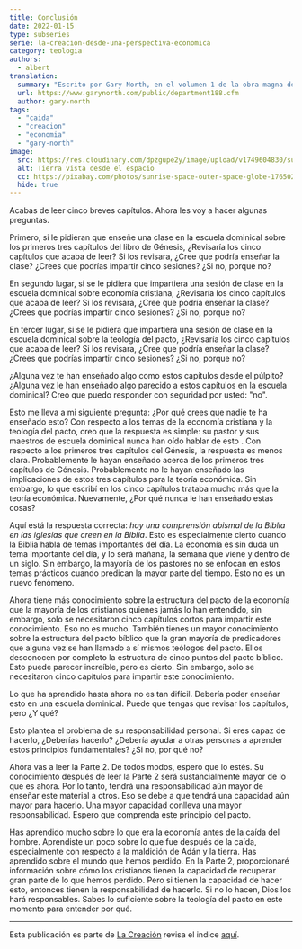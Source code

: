 ```yaml
---
title: Conclusión
date: 2022-01-15
type: subseries
serie: la-creacion-desde-una-perspectiva-economica
category: teologia
authors: 
  - albert
translation:
  summary: "Escrito por Gary North, en el volumen 1 de la obra magna de Gary North llamado Christian Economics: Scholar’s Edition"
  url: https://www.garynorth.com/public/department188.cfm
  author: gary-north
tags:
  - "caida"
  - "creacion"
  - "economia"
  - "gary-north"
image:
  src: https://res.cloudinary.com/dpzgupe2y/image/upload/v1749604830/sunrise_kciakr.jpg
  alt: Tierra vista desde el espacio
  cc: https://pixabay.com/photos/sunrise-space-outer-space-globe-1765027/
  hide: true
---
```


Acabas de leer cinco breves capítulos. Ahora les voy a hacer algunas preguntas.

Primero, si le pidieran que enseñe una clase en la escuela dominical sobre los primeros tres capítulos del libro de Génesis, ¿Revisaría los cinco capítulos que acaba de leer? Si los revisara, ¿Cree que podría enseñar la clase? ¿Crees que podrías impartir cinco sesiones? ¿Si no, porque no?

En segundo lugar, si se le pidiera que impartiera una sesión de clase en la escuela dominical sobre economía cristiana, ¿Revisaría los cinco capítulos que acaba de leer? Si los revisara, ¿Cree que podría enseñar la clase? ¿Crees que podrías impartir cinco sesiones? ¿Si no, porque no?

En tercer lugar, si se le pidiera que impartiera una sesión de clase en la escuela dominical sobre la teología del pacto, ¿Revisaría los cinco capítulos que acaba de leer? Si los revisara, ¿Cree que podría enseñar la clase? ¿Crees que podrías impartir cinco sesiones? ¿Si no, porque no?

¿Alguna vez te han enseñado algo como estos capítulos desde el púlpito? ¿Alguna vez le han enseñado algo parecido a estos capítulos en la escuela dominical? Creo que puedo responder con seguridad por usted: "no".

Esto me lleva a mi siguiente pregunta: ¿Por qué crees que nadie te ha enseñado esto? Con respecto a los temas de la economía cristiana y la teología del pacto, creo que la respuesta es simple: su pastor y sus maestros de escuela dominical nunca han oído hablar de esto . Con respecto a los primeros tres capítulos del Génesis, la respuesta es menos clara. Probablemente le hayan enseñado acerca de los primeros tres capítulos de Génesis. Probablemente no le hayan enseñado las implicaciones de estos tres capítulos para la teoría económica. Sin embargo, lo que escribí en los cinco capítulos trataba mucho más que la teoría económica. Nuevamente, ¿Por qué nunca le han enseñado estas cosas?

Aquí está la respuesta correcta: _hay una comprensión abismal de la Biblia en las iglesias que creen en la Biblia_. Esto es especialmente cierto cuando la Biblia habla de temas importantes del día. La economía es sin duda un tema importante del día, y lo será mañana, la semana que viene y dentro de un siglo. Sin embargo, la mayoría de los pastores no se enfocan en estos temas prácticos cuando predican la mayor parte del tiempo. Esto no es un nuevo fenómeno.

Ahora tiene más conocimiento sobre la estructura del pacto de la economía que la mayoría de los cristianos quienes jamás lo han entendido, sin embargo, solo se necesitaron cinco capítulos cortos para impartir este conocimiento. Eso no es mucho. También tienes un mayor conocimiento sobre la estructura del pacto bíblico que la gran mayoría de predicadores que alguna vez se han llamado a sí mismos teólogos del pacto. Ellos desconocen por completo la estructura de cinco puntos del pacto bíblico. Esto puede parecer increíble, pero es cierto. Sin embargo, solo se necesitaron cinco capítulos para impartir este conocimiento.

Lo que ha aprendido hasta ahora no es tan difícil. Debería poder enseñar esto en una escuela dominical. Puede que tengas que revisar los capítulos, pero ¿Y qué?

Esto plantea el problema de su responsabilidad personal. Si eres capaz de hacerlo, ¿Deberías hacerlo? ¿Debería ayudar a otras personas a aprender estos principios fundamentales? ¿Si no, por qué no?

Ahora vas a leer la Parte 2. De todos modos, espero que lo estés. Su conocimiento después de leer la Parte 2 será sustancialmente mayor de lo que es ahora. Por lo tanto, tendrá una responsabilidad aún mayor de enseñar este material a otros. Eso se debe a que tendrá una capacidad aún mayor para hacerlo. Una mayor capacidad conlleva una mayor responsabilidad. Espero que comprenda este principio del pacto.

Has aprendido mucho sobre lo que era la economía antes de la caída del hombre. Aprendiste un poco sobre lo que fue después de la caída, especialmente con respecto a la maldición de Adán y la tierra. Has aprendido sobre el mundo que hemos perdido. En la Parte 2, proporcionaré información sobre cómo los cristianos tienen la capacidad de recuperar gran parte de lo que hemos perdido. Pero si tienen la capacidad de hacer esto, entonces tienen la responsabilidad de hacerlo. Si no lo hacen, Dios los hará responsables. Sabes lo suficiente sobre la teología del pacto en este momento para entender por qué.

* * *

Esta publicación es parte de [La Creación](/articulos/2022-01-17-la-creacion-desde-una-perspectiva-economica) revisa el indice [aquí](/articulos/2022-01-17-la-creacion-desde-una-perspectiva-economica).
